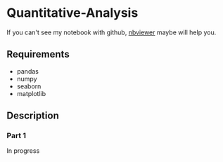 # Quantitative-Analysis

If you can't see my notebook with github, [nbviewer](https://nbviewer.jupyter.org) maybe will help you. 

## Requirements

* pandas 
* numpy 
* seaborn
* matplotlib

## Description

### Part 1
In progress
